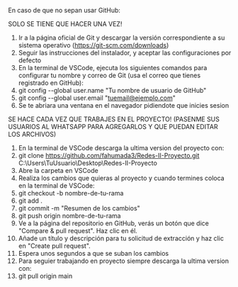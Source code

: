 En caso de que no sepan usar GitHub:

SOLO SE TIENE QUE HACER UNA VEZ!
1. Ir a la página oficial de Git y descargar la versión correspondiente a su sistema operativo (https://git-scm.com/downloads)
2. Seguir las instrucciones del instalador, y aceptar las configuraciones por defecto
3. En la terminal de VSCode, ejecuta los siguientes comandos para configurar tu nombre y correo de Git (usa el correo que tienes registrado en GitHub):
4. git config --global user.name "Tu nombre de usuario de GitHub"
5. git config --global user.email "tuemail@ejemplo.com"
6. Se te abriara una ventana en el navegador pidiendote que inicies sesion

SE HACE CADA VEZ QUE TRABAJES EN EL PROYECTO! (PASENME SUS USUARIOS AL WHATSAPP PARA AGREGARLOS Y QUE PUEDAN EDITAR LOS ARCHIVOS)
1. En la terminal de VSCode descarga la ultima version del proyecto con:
2. git clone https://github.com/fahumada3/Redes-II-Proyecto.git C:\Users\TuUsuario\Desktop\Redes-II-Proyecto
3. Abre la carpeta en VSCode
3. Realiza los cambios que quieras al proyecto y cuando termines coloca en la terminal de VSCode:
4. git checkout -b nombre-de-tu-rama
5. git add .
6. git commit -m "Resumen de los cambios"
7. git push origin nombre-de-tu-rama
8. Ve a la página del repositorio en GitHub, verás un botón que dice "Compare & pull request". Haz clic en él.
9. Añade un título y descripción para tu solicitud de extracción y haz clic en "Create pull request".
10. Espera unos segundos a que se suban los cambios
11. Para seguier trabajando en proyecto siempre descarga la ultima version con:
12. git pull origin main

